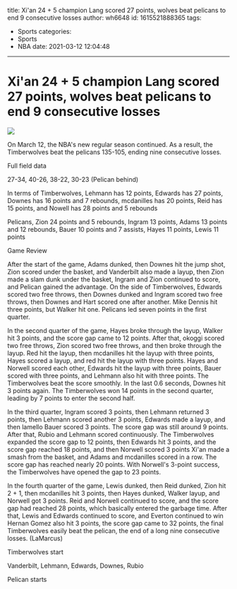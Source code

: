 title: Xi'an 24 + 5 champion Lang scored 27 points, wolves beat pelicans to end 9 consecutive losses
author: wh6648
id: 1615521888365
tags: 
- Sports
categories: 
- Sports
- NBA
date: 2021-03-12 12:04:48
---
# Xi'an 24 + 5 champion Lang scored 27 points, wolves beat pelicans to end 9 consecutive losses
![](https://p3.itc.cn/images01/20210312/556ca39091ff4ea799f2ddde01b6cf58.jpeg)


On March 12, the NBA's new regular season continued. As a result, the Timberwolves beat the pelicans 135-105, ending nine consecutive losses.

Full field data

27-34, 40-26, 38-22, 30-23 (Pelican behind)

In terms of Timberwolves, Lehmann has 12 points, Edwards has 27 points, Downes has 16 points and 7 rebounds, mcdanilles has 20 points, Reid has 15 points, and Nowell has 28 points and 5 rebounds

Pelicans, Zion 24 points and 5 rebounds, Ingram 13 points, Adams 13 points and 12 rebounds, Bauer 10 points and 7 assists, Hayes 11 points, Lewis 11 points

Game Review

After the start of the game, Adams dunked, then Downes hit the jump shot, Zion scored under the basket, and Vanderbilt also made a layup, then Zion made a slam dunk under the basket, Ingram and Zion continued to score, and Pelican gained the advantage. On the side of Timberwolves, Edwards scored two free throws, then Downes dunked and Ingram scored two free throws, then Downes and Hart scored one after another. Mike Dennis hit three points, but Walker hit one. Pelicans led seven points in the first quarter.

In the second quarter of the game, Hayes broke through the layup, Walker hit 3 points, and the score gap came to 12 points. After that, okoggi scored two free throws, Zion scored two free throws, and then broke through the layup. Red hit the layup, then mcdanilles hit the layup with three points, Hayes scored a layup, and red hit the layup with three points. Hayes and Norwell scored each other, Edwards hit the layup with three points, Bauer scored with three points, and Lehmann also hit with three points. The Timberwolves beat the score smoothly. In the last 0.6 seconds, Downes hit 3 points again. The Timberwolves won 14 points in the second quarter, leading by 7 points to enter the second half.

In the third quarter, Ingram scored 3 points, then Lehmann returned 3 points, then Lehmann scored another 3 points, Edwards made a layup, and then lamello Bauer scored 3 points. The score gap was still around 9 points. After that, Rubio and Lehmann scored continuously. The Timberwolves expanded the score gap to 12 points, then Edwards hit 3 points, and the score gap reached 18 points, and then Norwell scored 3 points Xi'an made a smash from the basket, and Adams and mcdanilles scored in a row. The score gap has reached nearly 20 points. With Norwell's 3-point success, the Timberwolves have opened the gap to 23 points.

In the fourth quarter of the game, Lewis dunked, then Reid dunked, Zion hit 2 + 1, then mcdanilles hit 3 points, then Hayes dunked, Walker layup, and Norwell got 3 points. Reid and Norwell continued to score, and the score gap had reached 28 points, which basically entered the garbage time. After that, Lewis and Edwards continued to score, and Everton continued to win Hernan Gomez also hit 3 points, the score gap came to 32 points, the final Timberwolves easily beat the pelican, the end of a long nine consecutive losses. (LaMarcus)

Timberwolves start

Vanderbilt, Lehmann, Edwards, Downes, Rubio

Pelican starts

